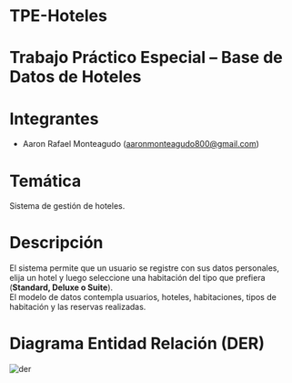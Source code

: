 # TPE-Hoteles
# Trabajo Práctico Especial – Base de Datos de Hoteles

# Integrantes
- Aaron Rafael Monteagudo (aaronmonteagudo800@gmail.com)  

# Temática
Sistema de gestión de hoteles.

# Descripción
El sistema permite que un usuario se registre con sus datos personales, elija un hotel y luego seleccione una habitación del tipo que prefiera (**Standard, Deluxe o Suite**).  
El modelo de datos contempla usuarios, hoteles, habitaciones, tipos de habitación y las reservas realizadas.

# Diagrama Entidad Relación (DER)
![der](https://github.com/user-attachments/assets/93ac1751-b8dc-48f4-90f9-8841fd816e9f)
